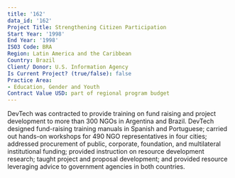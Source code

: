 ```yaml
---
title: '162'
data_id: '162'
Project Title: Strengthening Citizen Participation
Start Year: '1998'
End Year: '1998'
ISO3 Code: BRA
Region: Latin America and the Caribbean
Country: Brazil
Client/ Donor: U.S. Information Agency
Is Current Project? (true/false): false
Practice Area:
- Education, Gender and Youth
Contract Value USD: part of regional program budget
---
```


DevTech was contracted to provide training on fund raising and project development to more than 300 NGOs in Argentina and Brazil. DevTech designed fund-raising training manuals in Spanish and Portuguese; carried out hands-on workshops for 490 NGO representatives in four cities; addressed procurement of public, corporate, foundation, and multilateral institutional funding; provided instruction on resource development research; taught project and proposal development; and provided resource leveraging advice to government agencies in both countries.